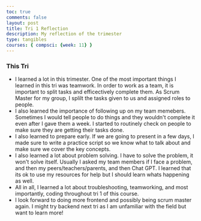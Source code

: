 ```yaml
---
toc: true
comments: false
layout: post
title: Tri 1 Reflection
description: My reflection of the trimester   
type: tangibles
courses: { compsci: {week: 11} }
---
```


### This Tri
- I learned a lot in this trimester. One of the most important things I learned in this tri was teamwork. In order to work as a team, it is important to split tasks and efficectively complete them. As Scrum Master for my group, I splilt the tasks given to us and assigned roles to people. 
- I also learned the importance of following up on my team memebers. Sometimes I would tell people to do things and they wouldn't complete it even after I gave them a week. I started to routinely check on people to make sure they are getting their tasks done. 
- I also learned to prepare early. If we are going to present in a few days, I made sure to write a practice script so we know what to talk about and make sure we cover the key concepts. 
- I also learned a lot about problem solving. I have to solve the problem, it won't solve itself. Usually I asked my team members if I face a problem, and then my peers/teachers/parents, and then Chat GPT. I learned that its ok to use my resources for help but I should learn whats happening as well. 
- All in all, I learned a lot about troubleshooting, teamworking, and most importantly, coding throughout tri 1 of this course. 
- I look forward to doing more frontend and possibly being scrum master again. I might try backend next tri as I am unfamiliar with the field but want to learn more! 